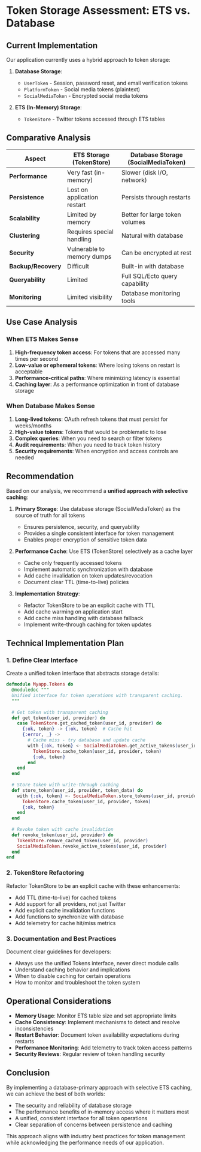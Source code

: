 # Token Storage Assessment: ETS vs. Database

## Current Implementation

Our application currently uses a hybrid approach to token storage:

1. **Database Storage**:
   - `UserToken` - Session, password reset, and email verification tokens
   - `PlatformToken` - Social media tokens (plaintext)
   - `SocialMediaToken` - Encrypted social media tokens

2. **ETS (In-Memory) Storage**:
   - `TokenStore` - Twitter tokens accessed through ETS tables

## Comparative Analysis

| Aspect | ETS Storage (TokenStore) | Database Storage (SocialMediaToken) |
|--------|--------------------------|-------------------------------------|
| **Performance** | Very fast (in-memory) | Slower (disk I/O, network) |
| **Persistence** | Lost on application restart | Persists through restarts |
| **Scalability** | Limited by memory | Better for large token volumes |
| **Clustering** | Requires special handling | Natural with database |
| **Security** | Vulnerable to memory dumps | Can be encrypted at rest |
| **Backup/Recovery** | Difficult | Built-in with database |
| **Queryability** | Limited | Full SQL/Ecto query capability |
| **Monitoring** | Limited visibility | Database monitoring tools |

## Use Case Analysis

### When ETS Makes Sense

1. **High-frequency token access**: For tokens that are accessed many times per second
2. **Low-value or ephemeral tokens**: Where losing tokens on restart is acceptable
3. **Performance-critical paths**: Where minimizing latency is essential
4. **Caching layer**: As a performance optimization in front of database storage

### When Database Makes Sense

1. **Long-lived tokens**: OAuth refresh tokens that must persist for weeks/months
2. **High-value tokens**: Tokens that would be problematic to lose
3. **Complex queries**: When you need to search or filter tokens
4. **Audit requirements**: When you need to track token history
5. **Security requirements**: When encryption and access controls are needed

## Recommendation

Based on our analysis, we recommend a **unified approach with selective caching**:

1. **Primary Storage**: Use database storage (SocialMediaToken) as the source of truth for all tokens
   - Ensures persistence, security, and queryability
   - Provides a single consistent interface for token management
   - Enables proper encryption of sensitive token data

2. **Performance Cache**: Use ETS (TokenStore) selectively as a cache layer
   - Cache only frequently accessed tokens
   - Implement automatic synchronization with database
   - Add cache invalidation on token updates/revocation
   - Document clear TTL (time-to-live) policies

3. **Implementation Strategy**:
   - Refactor TokenStore to be an explicit cache with TTL
   - Add cache warming on application start
   - Add cache miss handling with database fallback
   - Implement write-through caching for token updates

## Technical Implementation Plan

### 1. Define Clear Interface

Create a unified token interface that abstracts storage details:

```elixir
defmodule Myapp.Tokens do
  @moduledoc """
  Unified interface for token operations with transparent caching.
  """
  
  # Get token with transparent caching
  def get_token(user_id, provider) do
    case TokenStore.get_cached_token(user_id, provider) do
      {:ok, token} -> {:ok, token}  # Cache hit
      {:error, _} -> 
        # Cache miss - try database and update cache
        with {:ok, token} <- SocialMediaToken.get_active_tokens(user_id, provider) do
          TokenStore.cache_token(user_id, provider, token)
          {:ok, token}
        end
    end
  end
  
  # Store token with write-through caching
  def store_token(user_id, provider, token_data) do
    with {:ok, token} <- SocialMediaToken.store_tokens(user_id, provider, token_data) do
      TokenStore.cache_token(user_id, provider, token)
      {:ok, token}
    end
  end
  
  # Revoke token with cache invalidation
  def revoke_token(user_id, provider) do
    TokenStore.remove_cached_token(user_id, provider)
    SocialMediaToken.revoke_active_tokens(user_id, provider)
  end
end
```

### 2. TokenStore Refactoring

Refactor TokenStore to be an explicit cache with these enhancements:

- Add TTL (time-to-live) for cached tokens
- Add support for all providers, not just Twitter
- Add explicit cache invalidation functions
- Add functions to synchronize with database
- Add telemetry for cache hit/miss metrics

### 3. Documentation and Best Practices

Document clear guidelines for developers:

- Always use the unified Tokens interface, never direct module calls
- Understand caching behavior and implications
- When to disable caching for certain operations
- How to monitor and troubleshoot the token system

## Operational Considerations

- **Memory Usage**: Monitor ETS table size and set appropriate limits
- **Cache Consistency**: Implement mechanisms to detect and resolve inconsistencies
- **Restart Behavior**: Document token availability expectations during restarts
- **Performance Monitoring**: Add telemetry to track token access patterns
- **Security Reviews**: Regular review of token handling security

## Conclusion

By implementing a database-primary approach with selective ETS caching, we can achieve the best of both worlds:

- The security and reliability of database storage
- The performance benefits of in-memory access where it matters most
- A unified, consistent interface for all token operations
- Clear separation of concerns between persistence and caching

This approach aligns with industry best practices for token management while acknowledging the performance needs of our application.

